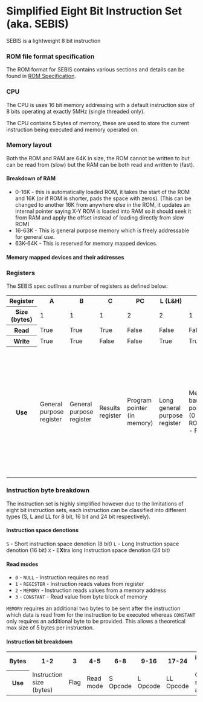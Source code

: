 # Simplified Eight Bit Instruction Set (aka. SEBIS)
SEBIS is a lightweight 8 bit instruction 

### ROM file format specification
The ROM format for SEBIS contains various sections and details can be found in [ROM Specification](rom-specification.md).

### CPU
The CPU is uses 16 bit memory addressing with a default instruction size of 8 bits operating at exactly 5MHz (single threaded only).

The CPU contains 5 bytes of memory, these are used to store the current instruction being executed and memory operated on.

### Memory layout
Both the ROM and RAM are 64K in size, the ROM cannot be written to but can be read from (slow) but the RAM can be both read and written to (fast).

#### Breakdown of RAM
- 0-16K - this is automatically loaded ROM, it takes the start of the ROM and 16K (or if ROM is shorter, pads the space with zeros). (This can be changed to another 16K from anywhere else in the ROM, it updates an internal pointer saying X-Y ROM is loaded into RAM so it should seek it from RAM and apply the offset instead of loading directly from slow ROM)
- 16-63K - This is general purpose memory which is freely addressable for general use.
- 63K-64K - This is reserved for memory mapped devices.

#### Memory mapped devices and their addresses

### Registers
The SEBIS spec outlines a number of registers as defined below:
<table>
    <tr>
        <th>Register</th>
        <th>A</th>
        <th>B</th>
        <th>C</th>
        <th>PC</th>
        <th>L (L&H)</th>
        <th>M</th>
        <th>LRAP</th>
    </tr>
    <tr>
        <th>Size (bytes)</th>
        <td>1</td>
        <td>1</td>
        <td>1</td>
        <td>2</td>
        <td>2</td>
        <td>1</td>
        <td>2</td>
    </tr>
    <tr>
        <th>Read</th>
        <td>True</td>
        <td>True</td>
        <td>True</td>
        <td>False</td>
        <td>False</td>
        <td>False</td>
        <td>False</td>
    </tr>
    <tr>
        <th>Write</th>
        <td>True</td>
        <td>True</td>
        <td>False</td>
        <td>False</td>
        <td>True</td>
        <td>True</td>
        <td>False</td>
    </tr>
    <tr>
        <th>Use</th>
        <td>General purpose register</td>
        <td>General purpose register</td>
        <td>Results register</td>
        <td>Program pointer (in memory)</td>
        <td>Long general purpose register</td>
        <td>Memory bank pointer (0 - ROM, 1 - RAM)</td>
        <td>Loaded ROM Address Pointer - gives the offset of what ROM is loaded into reserved RAM for ROM (from offset + 16K)</td>
    </tr>
</table>




### Instruction byte breakdown
The instruction set is highly simplified however due to the limitations of eight bit instruction sets, each instruction can be classified into different types (S, L and LL for 8 bit, 16 bit and 24 bit respectively).


#### Instruction space denotions
`S` - Short instruction space denotion (8 bit)
`L` - Long Instruction space denotion (16 bit)
`X` - E**X**tra long Instruction space denotion (24 bit)

#### Read modes
- `0` - `NULL` - Instruction requires no read
- `1` - `REGISTER` - Instruction reads values from register
- `2` - `MEMORY` - Instruction reads values from a memory address
- `3` - `CONSTANT` - Read value from byte block of memory

`MEMORY` requires an additional two bytes to be sent after the instruction which data is read from for the instruction to be executed whereas `CONSTANT` only requires an additional byte to be provided. This allows a theoretical max size of 5 bytes per instruction.

#### Instruction bit breakdown
<table>
    <tr>
        <th>Bytes</th>
        <th>1-2</th>
        <th>3</th>
        <th>4-5</th>
        <th>6-8</th>
        <th>9-16</th>
        <th>17-24</th>
        <th>instruction+1-8</th>
        <th>instruction+9-16</th>
    </tr>
    <tr>
        <th>Use</th>
        <td>Instruction size (bytes)</td>
        <td>Flag</td>
        <td>Read mode</td>
        <td>S Opcode</td>
        <td>L Opcode</td>
        <td>LL Opcode</td>
        <td>Constant space/Memory address higher</td>
        <td>Memory address higher</td>
    </tr>
</table>